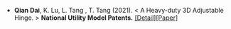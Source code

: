 - <strong>Qian Dai</strong>, K. Lu, L. Tang , T. Tang (2021). < A Heavy-duty 3D Adjustable Hinge. > <strong>National Utility Model Patents.</strong> [[Detail]](contents/projects/patent.pdf)[[Paper]](http://epub.cnipa.gov.cn/patent/CN213449916U)

